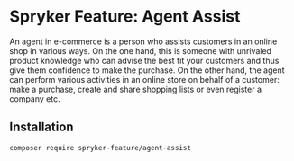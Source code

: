 # Spryker Feature: Agent Assist

An agent in e-commerce is a person who assists customers in an online shop in various ways. On the one hand, this is someone with unrivaled product knowledge who can advise the best fit your customers and thus give them confidence to make the purchase. On the other hand, the agent can perform various activities in an online store on behalf of a customer: make a purchase, create and share shopping lists or even register a company etc.

## Installation

```
composer require spryker-feature/agent-assist
```
